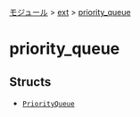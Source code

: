 [モジュール](../../index.md) > [ext](../index.md) > [priority_queue]()

# priority_queue

## Structs

- [`PriorityQueue`](./PriorityQueue.md)
